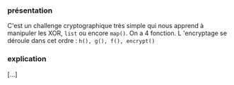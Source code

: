 ### présentation 
C'est un challenge cryptographique très simple qui nous apprend à manipuler les XOR, `list` ou encore `map()`.
On a 4 fonction. L 'encryptage se déroule dans cet ordre : `h(), g(), f(), encrypt()`
### explication
[...]
